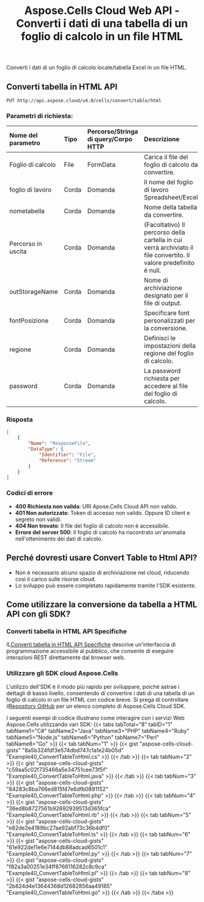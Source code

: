 ﻿---
title: Aspose.Cells Cloud Web API - Converti i dati di una tabella di un foglio di calcolo in un file HTML
second_title: Documen
ArticleTitle: Convert a Spreadsheet Table data to a Html fil
linktitle: Converti tabella in HTM
type: docs
url: /it/convert-table-to-html/
keywords: Excel Table to HTML, Spreadsheet Conversion, Aspose.Cells Cloud Web API, REST, Convert Excel to HTML, Table to HTML, Document Conversion, Cloud Service
description: Converti facilmente le tabelle dai file di fogli di calcolo locali nel formato HTML utilizzando il nostro API basato su cloud
weight: 100
kwords: Excel, Office Cloud, REST API, Foglio di calcolo, HTML, PDF, CSV, JSON, Markdown, Corrispondenza celle vuote in Excel
---
Converti i dati di un foglio di calcolo locale/tabella Excel in un file HTML.

## **Converti tabella in HTML API**

```http
PUT http://api.aspose.cloud/v4.0/cells/convert/table/html
```

### **Parametri di richiesta:**

| Nome del parametro| Tipo| Percorso/Stringa di query/Corpo HTTP| Descrizione|
|:- |:- |:- |:- |
| Foglio di calcolo| File| FormData| Carica il file del foglio di calcolo da convertire.|
| foglio di lavoro| Corda| Domanda| Il nome del foglio di lavoro Spreadsheet/Excel|
| nometabella| Corda| Domanda| Nome della tabella da convertire.|
| Percorso in uscita| Corda| Domanda| (Facoltativo) Il percorso della cartella in cui verrà archiviato il file convertito. Il valore predefinito è null.|
|outStorageName| Corda| Domanda| Nome di archiviazione designato per il file di output.|
| fontPosizione| Corda| Domanda| Specificare font personalizzati per la conversione.|
| regione| Corda| Domanda| Definisci le impostazioni della regione del foglio di calcolo.|
| password| Corda| Domanda| La password richiesta per accedere al file del foglio di calcolo.|

### **Risposta**

```json
[
    {
        "Name": "ResponseFile",
        "DataType": {
            "Identifier": "File",
            "Reference": "Stream"
        }
    }
]
```

### Codici di errore

- **400 Richiesta non valida**: URI Apose.Cells Cloud API non valido.
- **401 Non autorizzato**: Token di accesso non valido. Oppure ID client e segreto non validi.
- **404 Non trovato**: Il file del foglio di calcolo non è accessibile.
- **Errore del server 500**: Il foglio di calcolo ha riscontrato un'anomalia nell'ottenimento dei dati di calcolo.

## Perché dovresti usare Convert Table to Html API?

- Non è necessario alcuno spazio di archiviazione nel cloud, riducendo così il carico sulle risorse cloud.
- Lo sviluppo può essere completato rapidamente tramite l'SDK esistente.

## Come utilizzare la conversione da tabella a HTML API con gli SDK?

### Converti tabella in HTML API Specifiche

 IL[Converti tabella in HTML API Specifiche](https://reference.aspose.cloud/cells/#/ConversionController/ConvertTableToHtml) descrive un'interfaccia di programmazione accessibile al pubblico, che consente di eseguire interazioni REST direttamente dal browser web.

### Utilizzare gli SDK cloud Aspose.Cells

L'utilizzo dell'SDK è il modo più rapido per sviluppare, poiché astrae i dettagli di basso livello, consentendo di convertire i dati di una tabella di un foglio di calcolo in un file HTML con codice breve.
 Si prega di controllare il[Repository GitHub](https://github.com/aspose-cells-cloud) per un elenco completo di Aspose.Cells Cloud SDK.

I seguenti esempi di codice illustrano come interagire con i servizi Web Aspose.Cells utilizzando vari SDK:
{{< tabs tabTotal="8" tabID="1" tabName1="C#" tabName2="Java" tabName3="PHP" tabName4="Ruby" tabName5="Node.js" tabName6="Python" tabName7="Perl" tabName8="Go" >}}
{{< tab tabNum="1" >}}
{{< gist "aspose-cells-cloud-gists" "8a5b324fdf3e574dbd747c1a1e24b05d" "Example40_ConvertTableToHtml.cs" >}}
{{< /tab >}}
{{< tab tabNum="2" >}}
{{< gist "aspose-cells-cloud-gists" "c59aa5c02f735466a5e34751cee73f5f" "Example40_ConvertTableToHtml.java" >}}
{{< /tab >}}
{{< tab tabNum="3" >}}
{{< gist "aspose-cells-cloud-gists" "84283c8ba766ed815f47e6dfb0891152" "Example40_ConvertTableToHtml.php" >}}
{{< /tab >}}
{{< tab tabNum="4" >}}
{{< gist "aspose-cells-cloud-gists" "36ed8b8727561b92692939513d365fca" "Example40_ConvertTableToHtml.rb" >}}
{{< /tab >}}
{{< tab tabNum="5" >}}
{{< gist "aspose-cells-cloud-gists" "e82de2e4189bc27ae92abf73c36b4df0" "Example40_ConvertTableToHtml.ts" >}}
{{< /tab >}}
{{< tab tabNum="6" >}}
{{< gist "aspose-cells-cloud-gists" "61e922de11e6e7144db88adcad6501c1" "Example40_ConvertTableToHtml.py" >}}
{{< /tab >}}
{{< tab tabNum="7" >}}
{{< gist "aspose-cells-cloud-gists" "f82a3a00251e34ff8766116282c8c9ca" "Example40_ConvertTableToHtml.pl" >}}
{{< /tab >}}
{{< tab tabNum="8" >}}
{{< gist "aspose-cells-cloud-gists" "2b824d4e13644368d12682856aa49185" "Example40_ConvertTableToHtml.go" >}}
{{< /tab >}}
{{< /tabs >}}
